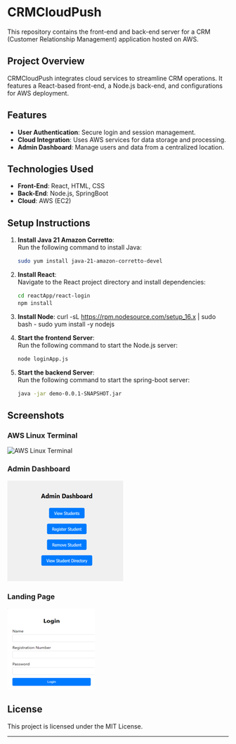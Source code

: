 # CRMCloudPush

This repository contains the front-end and back-end server for a CRM (Customer Relationship Management) application hosted on AWS.

## Project Overview
CRMCloudPush integrates cloud services to streamline CRM operations. It features a React-based front-end, a Node.js back-end, and configurations for AWS deployment.

## Features
- **User Authentication**: Secure login and session management.
- **Cloud Integration**: Uses AWS services for data storage and processing.
- **Admin Dashboard**: Manage users and data from a centralized location.

## Technologies Used
- **Front-End**: React, HTML, CSS
- **Back-End**: Node.js, SpringBoot
- **Cloud**: AWS (EC2)

## Setup Instructions

1. **Install Java 21 Amazon Corretto**:  
   Run the following command to install Java:
   ```bash
   sudo yum install java-21-amazon-corretto-devel
   ```
   
2. **Install React**:  
   Navigate to the React project directory and install dependencies:
   ```bash
   cd reactApp/react-login
   npm install
   ```
   
3. **Install Node**: 
   curl -sL https://rpm.nodesource.com/setup_16.x | sudo bash -
   sudo yum install -y nodejs

4. **Start the frontend Server**:  
   Run the following command to start the Node.js server:
   ```bash
   node loginApp.js
   ```
   
5. **Start the backend Server**:  
   Run the following command to start the spring-boot server:
   ```bash
   java -jar demo-0.0.1-SNAPSHOT.jar
   ```
## Screenshots

### AWS Linux Terminal
![AWS Linux Terminal](https://github.com/madddx/CRMCloudPush/blob/bc0a0eb99a92ccab2dc9bada30bd97ba2239453c/AWS%20Linus%20Terminal.png)

### Admin Dashboard
![Admin Dashboard](Admin%20Dashboard.png)

### Landing Page
![Landing Page](Landing%20Page.png)

## License
This project is licensed under the MIT License.

---
